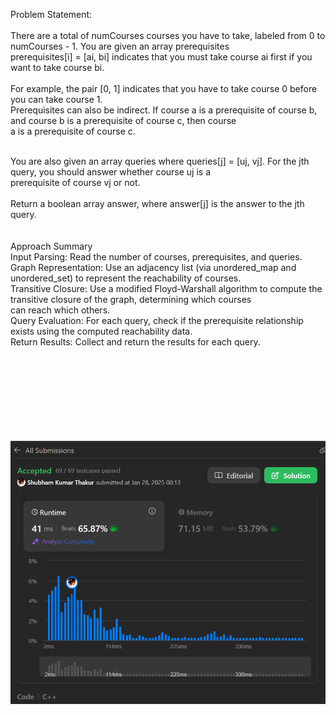 Problem Statement:</br></br>
There are a total of numCourses courses you have to take, labeled from 0 to numCourses - 1. You are given an array prerequisites </br> prerequisites[i] = [ai, bi] indicates that you must take course ai first if you want to take course bi.</br>
</br>
For example, the pair [0, 1] indicates that you have to take course 0 before you can take course 1.</br>
Prerequisites can also be indirect. If course a is a prerequisite of course b, and course b is a prerequisite of course c, then course </br>a is a prerequisite of course c.</br></br>

You are also given an array queries where queries[j] = [uj, vj]. For the jth query, you should answer whether course uj is a </br>prerequisite of course vj or not.</br>
</br>
Return a boolean array answer, where answer[j] is the answer to the jth query.</br>
</br></br>
Approach Summary</br>
Input Parsing: Read the number of courses, prerequisites, and queries.</br>
Graph Representation: Use an adjacency list (via unordered_map and unordered_set) to represent the reachability of courses.</br>
Transitive Closure: Use a modified Floyd-Warshall algorithm to compute the transitive closure of the graph, determining which courses </br>can reach which others.</br>
Query Evaluation: For each query, check if the prerequisite relationship exists using the computed reachability data.</br>
Return Results: Collect and return the results for each query.</br></br></br></br></br></br></br></br></br>



![alt text](image.png)